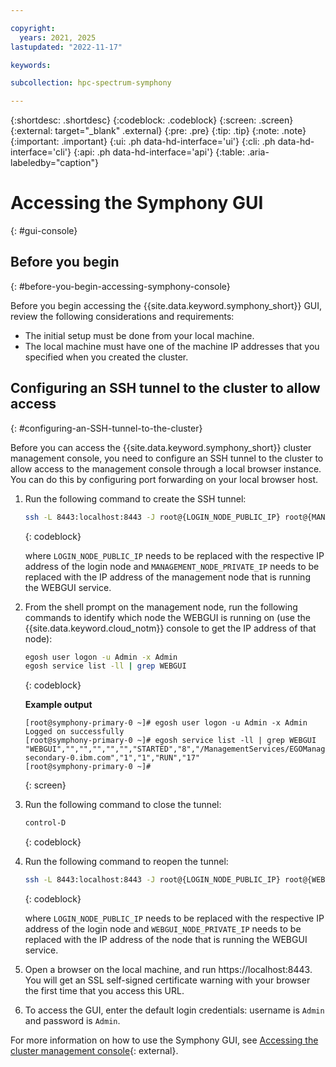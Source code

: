```yaml
---

copyright:
  years: 2021, 2025
lastupdated: "2022-11-17"

keywords:

subcollection: hpc-spectrum-symphony

---
```


{:shortdesc: .shortdesc}
{:codeblock: .codeblock}
{:screen: .screen}
{:external: target="_blank" .external}
{:pre: .pre}
{:tip: .tip}
{:note: .note}
{:important: .important}
{:ui: .ph data-hd-interface='ui'}
{:cli: .ph data-hd-interface='cli'}
{:api: .ph data-hd-interface='api'}
{:table: .aria-labeledby="caption"}

# Accessing the Symphony GUI
{: #gui-console}

## Before you begin
{: #before-you-begin-accessing-symphony-console}

Before you begin accessing the {{site.data.keyword.symphony_short}} GUI, review the following considerations and requirements:

* The initial setup must be done from your local machine.
* The local machine must have one of the machine IP addresses that you specified when you created the cluster.

## Configuring an SSH tunnel to the cluster to allow access
{: #configuring-an-SSH-tunnel-to-the-cluster}

Before you can access the {{site.data.keyword.symphony_short}} cluster management console, you need to configure an SSH tunnel to the cluster to allow access to the management console through a local browser instance. You can do this by configuring port forwarding on your local browser host.

1. Run the following command to create the SSH tunnel:

    ```sh
    ssh -L 8443:localhost:8443 -J root@{LOGIN_NODE_PUBLIC_IP} root@{MANAGEMENT_NODE_PRIVATE_IP}
    ```
    {: codeblock}

    where ``LOGIN_NODE_PUBLIC_IP`` needs to be replaced with the respective IP address of the login node and ``MANAGEMENT_NODE_PRIVATE_IP`` needs to be replaced with the IP address of the management node that is running the WEBGUI service.

2. From the shell prompt on the management node, run the following commands to identify which node the WEBGUI is running on (use the {{site.data.keyword.cloud_notm}} console to get the IP address of that node):

    ```sh
    egosh user logon -u Admin -x Admin
    egosh service list -ll | grep WEBGUI
    ```
    {: codeblock}

    **Example output**

    ```text
    [root@symphony-primary-0 ~]# egosh user logon -u Admin -x Admin
    Logged on successfully
    [root@symphony-primary-0 ~]# egosh service list -ll | grep WEBGUI
    "WEBGUI","","","","","","STARTED","8","/ManagementServices/EGOManagementServices","ManagementHosts","symphony-secondary-0.ibm.com","1","1","RUN","17"
    [root@symphony-primary-0 ~]#
    ```
    {: screen}

3.  Run the following command to close the tunnel:

    ```sh
    control-D
    ```
    {: codeblock}

4. Run the following command to reopen the tunnel:

    ```sh
    ssh -L 8443:localhost:8443 -J root@{LOGIN_NODE_PUBLIC_IP} root@{WEBGUI_NODE_PRIVATE_IP}
    ```
    {: codeblock}

    where `LOGIN_NODE_PUBLIC_IP` needs to be replaced with the respective IP address of the login node and `WEBGUI_NODE_PRIVATE_IP` needs to be replaced with the IP address of the node that is running the WEBGUI service.

5. Open a browser on the local machine, and run https://localhost:8443. You will get an SSL self-signed certificate warning with your browser the first time that you access this URL.

6. To access the GUI, enter the default login credentials: username is `Admin` and password is `Admin`.

For more information on how to use the Symphony GUI, see [Accessing the cluster management console](https://www.ibm.com/docs/en/spectrum-symphony/7.3.2?topic=cluster-accessing-management-console){: external}.
